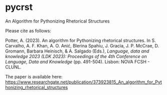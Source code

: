 # pycrst
An Algorithm for Pythonizing Rhetorical Structures

Please cite as follows:

Potter, A. (2023). An algorithm for Pythonizing rhetorical structures. In S. Carvalho, A. F. Khan, A. O. Anić, Blerina Spahiu, J. Gracia, J. P. McCrae, D. Gromann, Barbara Heinisch, & A. Salgado (Eds.), _Language, data and knowledge 2023 (LDK 2023): Proceedings of the 4th Conference on Language, Data and Knowledge_ (pp. 491-504). Lisbon: NOVA FCSH - CLUNL. 

The paper is available here: https://www.researchgate.net/publication/373923815_An_algorithm_for_Pythonizing_rhetorical_structures
